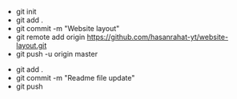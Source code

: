 <!-- When Initialize your project -->
- git init
- git add .
- git commit -m "Website layout"
- git remote add origin https://github.com/hasanrahat-yt/website-layout.git
- git push -u origin master


<!-- Update Your Project -->
- git add .
- git commit -m "Readme file update"
- git push 